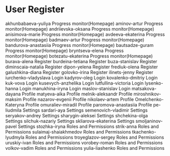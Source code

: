 # User Register

akhunbabaeva-yuliya	Progress monitor(Homepage)
aminov-artur	Progress monitor(Homepage)
andriievska-oksana	Progress monitor(Homepage)
anisimova-marie	Progress monitor(Homepage)
avdeeva-ekaterina	Progress monitor(Homepage)
badmaev-artur	Progress monitor(Homepage)
bandurova-anastasiia	Progress monitor(Homepage)
bautsadze-guram	Progress monitor(Homepage)
bryntseva-elena	Progress monitor(Homepage)
botezatu-ekaterina	Progress monitor(Homepage)
burava-alena	Register
burdeina-tetiana	Register
buza-stanislav	Register
diminscaia-natalia	Register
dipon-yelena	Register
frediuk-olena	Register
galushkina-diana	Register
golovko-irina	Register
ilinets-jenny	Register
iurchenko-vladyslava	Login
kadyrov-oleg	Login
kovalenko-dmitriy	Login
kuk-vova	Login
kusevych-anzhelika	Login
lutfullina-victoria	Login
lysenko-hanna	Login
manukhina-iryna	Login
maslov-stanislav	Login
matsakova-dayana	Profile
matyeva-aika	Profile
melnik-aleksandr	Profile
miroshnikov-maksim	Profile
nazarov-evgenii	Profile
nikolaev-artem	Profile
Omelchenko-Kateryna	Profile
omuraliev-miradil	Profile
paromova-anastasiia	Profile
pe-liudmila	Settings
sardari-aya	Settings
semenovich-vladimir	Settings
seryakov-andrey	Settings
sharygin-aleksei	Settings
shchekina-olga	Settings
silchuk-nazariy	Settings
skliarova-ekaterina	Settings
smoljaninov-pavel	Settings
stozhka-iryna	Roles and Permissions
strik-anna	Roles and Permissions
sulaimaj-shaiakhmedov	Roles and Permissions
tkachenko-lyudmyla	Roles and Permissions
troyeglazov-sergey	Roles and Permissions
uruskiy-ivan	Roles and Permissions
vorobey-roman	Roles and Permissions
volkov-vadim	Roles and Permissions
yulia-liashenko	Roles and Permissions